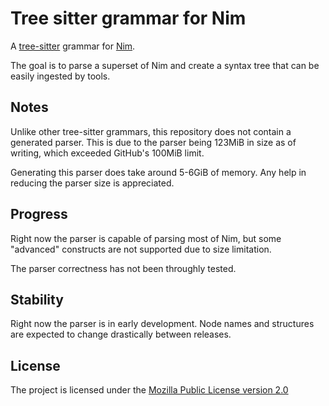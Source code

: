 <!--
SPDX-FileCopyrightText: None

SPDX-License-Identifier: CC0-1.0
-->

# Tree sitter grammar for Nim

A [tree-sitter] grammar for [Nim].

The goal is to parse a superset of Nim and create a syntax tree that can be
easily ingested by tools.

## Notes

Unlike other tree-sitter grammars, this repository does not contain a generated
parser. This is due to the parser being 123MiB in size as of writing, which
exceeded GitHub's 100MiB limit.

Generating this parser does take around 5-6GiB of memory. Any help in reducing
the parser size is appreciated.

## Progress

Right now the parser is capable of parsing most of Nim, but some "advanced"
constructs are not supported due to size limitation.

The parser correctness has not been throughly tested.

## Stability

Right now the parser is in early development. Node names and structures are expected
to change drastically between releases.

## License

The project is licensed under the [Mozilla Public License version 2.0][MPL]

[tree-sitter]: https://github.com/tree-sitter/tree-sitter
[Nim]: https://github.com/nim-lang/Nim
[MPL]: https://www.mozilla.org/en-US/MPL/2.0/
